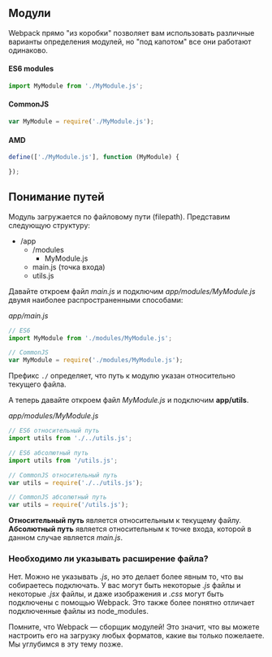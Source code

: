 ## Модули

Webpack прямо "из коробки" позволяет вам использовать различные варианты определения модулей, но "под капотом" все они работают одинаково.

#### ES6 modules

```javascript
import MyModule from './MyModule.js';
```

#### CommonJS

```javascript
var MyModule = require('./MyModule.js');
```

#### AMD

```javascript
define(['./MyModule.js'], function (MyModule) {

});
```

## Понимание путей

Модуль загружается по файловому пути (filepath). Представим следующую структуру:

- /app
  - /modules
    - MyModule.js
  - main.js (точка входа)
  - utils.js

Давайте откроем файл *main.js* и подключим *app/modules/MyModule.js* двумя наиболее распространенными способами:

*app/main.js*
```javascript
// ES6
import MyModule from './modules/MyModule.js';

// CommonJS
var MyModule = require('./modules/MyModule.js');
```

Префикс `./` определяет, что путь к модулю указан относительно текущего файла.

А теперь давайте откроем файл *MyModule.js* и подключим **app/utils**.

*app/modules/MyModule.js*
```javascript
// ES6 относительный путь
import utils from './../utils.js';

// ES6 абсолютный путь
import utils from '/utils.js';

// CommonJS относительный путь
var utils = require('./../utils.js');

// CommonJS абсолютный путь
var utils = require('/utils.js');
```

**Относительный путь** является относительным к текущему файлу. **Абсолютный путь** является относительным к точке входа, которой в данном случае является *main.js*.

### Необходимо ли указывать расширение файла?

Нет. Можно не указывать *.js*, но это делает более явным то, что вы собираетесь подключать. У вас могут быть некоторые *.js* файлы и некоторые *.jsx* файлы, и даже изображения и *.css* могут быть подключены с помощью Webpack. Это также более понятно отличает подключенные файлы из node_modules.

Помните, что Webpack — сборщик модулей! Это значит, что вы можете настроить его на загрузку любых форматов, какие вы только пожелаете. Мы углубимся в эту тему позже.
